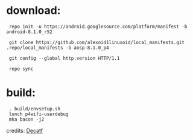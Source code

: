 # download:

     repo init -u https://android.googlesource.com/platform/manifest -b android-8.1.0_r52

     git clone https://github.com/alexoid1linuxoid/local_manifests.git .repo/local_manifests -b aosp-8.1.0_p4

     git config --global http.version HTTP/1.1

     repo sync 
     
# build:

     . build/envsetup.sh
     lunch p4wifi-userdebug
     mka bacon -j2
     
credits:
[Decatf](https://github.com/decatf/)
